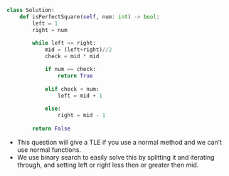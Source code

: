 ```python
class Solution:
	def isPerfectSquare(self, num: int) -> bool:
		left = 1
		right = num
		
		while left <= right:
			mid = (left+right)//2
			check = mid * mid

			if num == check:
				return True
		
			elif check < num:
				left = mid + 1
				
			else:
				right = mid - 1
		
		return False
```

- This question will give a TLE if you use a normal method and we can’t use normal functions. 
- We use binary search to easily solve this by splitting it and iterating through, and setting left or right less then or greater then mid. 